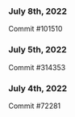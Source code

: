 ### July 8th, 2022

Commit #101510

### July 5th, 2022

Commit #314353


### July 4th, 2022

Commit #72281
